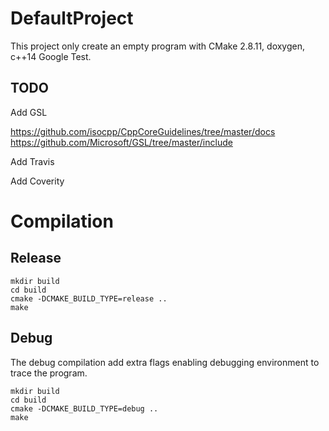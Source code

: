 # DefaultProject

This project only create an empty program with CMake 2.8.11, doxygen, c++14
Google Test.

## TODO

Add GSL

https://github.com/isocpp/CppCoreGuidelines/tree/master/docs
https://github.com/Microsoft/GSL/tree/master/include

Add Travis

Add Coverity

# Compilation

## Release

```shell
mkdir build
cd build
cmake -DCMAKE_BUILD_TYPE=release ..
make
```

## Debug

The debug compilation add extra flags enabling debugging environment to trace
the program.

```shell
mkdir build
cd build
cmake -DCMAKE_BUILD_TYPE=debug ..
make
```

